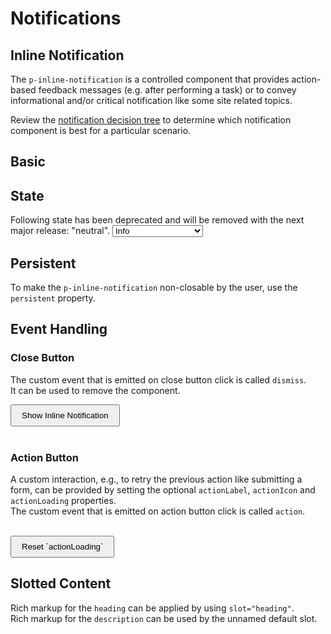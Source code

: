 # Notifications

<TableOfContents></TableOfContents>

## Inline Notification

The `p-inline-notification` is a controlled component that provides action-based feedback messages (e.g. after
performing a task) or to convey informational and/or critical notification like some site related topics.

Review the [notification decision tree](components/notifications/decision-tree) to determine which notification
component is best for a particular scenario.

## Basic

<Playground :markup="basic" :config="config"></Playground>

## State

<p-inline-notification heading="Deprecation hint" state="warning" persistent="true">
Following state has been deprecated and will be removed with the next major release: "neutral".
</p-inline-notification>

<Playground :markup="stateDemo" :config="config">
  <select v-model="state" aria-label="Select state">
    <option disabled>Select state</option>
    <option value="info">Info</option>
    <option value="success">Success</option>
    <option value="warning">Warning</option>
    <option value="error">Error</option>
    <option value="neutral">Neutral (deprecated)</option>
  </select>
</Playground>

## Persistent

To make the `p-inline-notification` non-closable by the user, use the `persistent` property.

<Playground :markup="persistent" :config="config"></Playground>

## Event Handling

### Close Button

The custom event that is emitted on close button click is called `dismiss`.  
It can be used to remove the component.

<Playground :frameworkMarkup="events" :config="config">
  <button id="bannerEventsButton" type="button">Show Inline Notification</button>
  <br>
  <br>
  <div id="bannerEventsWrapper" hidden>
    <p-inline-notification :heading="defaultHeading" :description="defaultDescription"></p-inline-notification>
  </div>
</Playground>

### Action Button

A custom interaction, e.g., to retry the previous action like submitting a form, can be provided by setting the optional
`actionLabel`, `actionIcon` and `actionLoading` properties.  
The custom event that is emitted on action button click is called `action`.

<Playground :frameworkMarkup="actionButton" :config="config">
  <p-inline-notification
    id="bannerAction"
    :heading="defaultHeading"
    :description="defaultDescription"
    action-label="Retry"
    action-icon="reset"
  ></p-inline-notification>
  <br>
  <button id="bannerActionButton" type="button">Reset `actionLoading`</button>
</Playground>

## Slotted Content

Rich markup for the `heading` can be applied by using `slot="heading"`.  
Rich markup for the `description` can be used by the unnamed default slot.

<Playground :markup="slottedContent" :config="config"></Playground>

<script lang="ts">
import Vue from 'vue';
import Component from 'vue-class-component';
import { getInlineNotificationCodeSamples } from '@porsche-design-system/shared';

@Component
export default class Code extends Vue {
  config = { themeable: true };
  
  state = 'info';
  width = 'basic';

  defaultHeading = 'Some heading';
  defaultDescription = 'Some description.';
  slottedHeading = 'Some slotted heading';
  slottedDescription = 'Some slotted description. You can also add inline <a href="https://porsche.com">links</a> to route to another page.';

  basic =
`<p-inline-notification heading="${this.defaultHeading}" description="${this.defaultDescription}">
</p-inline-notification>
<br>
<!-- or alternatively -->
<p-inline-notification heading="${this.defaultHeading}">
  ${this.defaultDescription}
</p-inline-notification>`;
    
  get stateDemo() {
    return `<p-inline-notification heading="${this.defaultHeading}" description="${this.defaultDescription}" state="${this.state}">
</p-inline-notification>`;
  }
    
  persistent =
`<p-inline-notification heading="${this.defaultHeading}" description="${this.defaultDescription}" persistent="true">
</p-inline-notification>`;

  slottedContent =
`<p-inline-notification>
  <span slot="heading">${this.slottedHeading}</span>
  ${this.slottedDescription}
</p-inline-notification>`;

  events = getInlineNotificationCodeSamples('example-events');
  actionButton = getInlineNotificationCodeSamples('example-action-button');

  mounted(): void {
    const buttonEvents = document.querySelector('#bannerEventsButton');
    const bannerEvents = document.querySelector('#bannerEventsWrapper p-inline-notification');
    const { parentElement } = bannerEvents;
    buttonEvents.addEventListener('click', () => (parentElement.hidden = false));
    bannerEvents.addEventListener('dismiss', () => (parentElement.hidden = true));

    const buttonAction = document.querySelector('#bannerActionButton');
    const bannerAction = document.querySelector('#bannerAction');
    buttonAction.addEventListener('click', () => (bannerAction.actionLoading = false));
    bannerAction.addEventListener('action', () => (bannerAction.actionLoading = true));
  }
}
</script>

<style lang="scss" scoped>
  button {
    padding: .5rem 1rem;
  }
</style>
